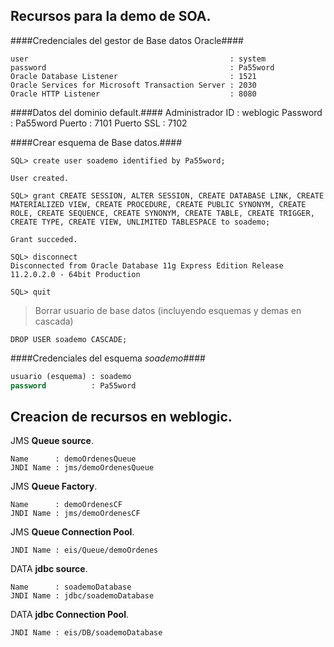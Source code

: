 Recursos para la demo de SOA.
---

####Credenciales del gestor de Base datos Oracle####

    user                                             : system
    password                                         : Pa55word
    Oracle Database Listener                         : 1521
    Oracle Services for Microsoft Transaction Server : 2030
    Oracle HTTP Listener                             : 8080

####Datos del dominio default.####
    Administrador ID : weblogic
    Password         : Pa55word
    Puerto           : 7101
    Puerto SSL       : 7102

####Crear esquema de Base datos.####
~~~shell
SQL> create user soademo identified by Pa55word;

User created.

SQL> grant CREATE SESSION, ALTER SESSION, CREATE DATABASE LINK, CREATE MATERIALIZED VIEW, CREATE PROCEDURE, CREATE PUBLIC SYNONYM, CREATE ROLE, CREATE SEQUENCE, CREATE SYNONYM, CREATE TABLE, CREATE TRIGGER, CREATE TYPE, CREATE VIEW, UNLIMITED TABLESPACE to soademo;

Grant succeded.

SQL> disconnect
Disconnected from Oracle Database 11g Express Edition Release 11.2.0.2.0 - 64bit Production

SQL> quit
~~~

>Borrar usuario de base datos (incluyendo esquemas y demas en cascada)  

~~~shell
DROP USER soademo CASCADE;
~~~

####Credenciales del esquema _soademo_####

~~~sql
usuario (esquema) : soademo
password          : Pa55word
~~~

Creacion de recursos en weblogic.
---

JMS **Queue source**.  

    Name      : demoOrdenesQueue
    JNDI Name : jms/demoOrdenesQueue

JMS **Queue Factory**.  

    Name      : demoOrdenesCF
    JNDI Name : jms/demoOrdenesCF

JMS **Queue Connection Pool**.  

    JNDI Name : eis/Queue/demoOrdenes

DATA **jdbc source**.   

    Name      : soademoDatabase
    JNDI Name : jdbc/soademoDatabase

DATA **jdbc Connection Pool**.   

    JNDI Name : eis/DB/soademoDatabase

